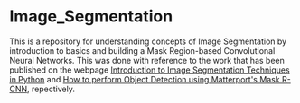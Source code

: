 # Image_Segmentation

This is a repository for understanding concepts of Image Segmentation by introduction to basics and building a Mask Region-based Convolutional Neural Networks. This was done with reference to the work that has been published on the webpage [Introduction to Image Segmentation Techniques in Python](https://www.analyticsvidhya.com/blog/2019/04/introduction-image-segmentation-techniques-python/?utm_source=blog&utm_medium=computer-vision-implementing-mask-r-cnn-image-segmentation) and [How to perform Object Detection using Matterport's Mask R-CNN](https://machinelearningmastery.com/how-to-perform-object-detection-in-photographs-with-mask-r-cnn-in-keras/), repectively. 
